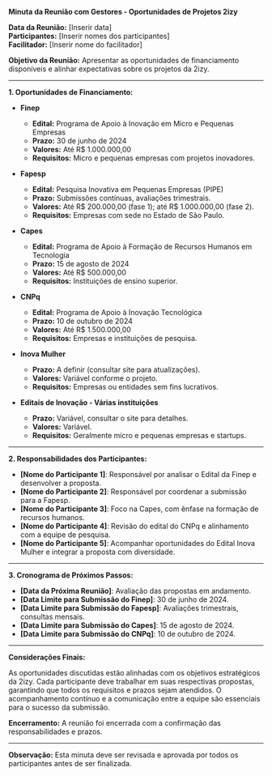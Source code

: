 **Minuta da Reunião com Gestores - Oportunidades de Projetos 2izy**

**Data da Reunião:** [Inserir data]  
**Participantes:** [Inserir nomes dos participantes]  
**Facilitador:** [Inserir nome do facilitador]  

**Objetivo da Reunião:** Apresentar as oportunidades de financiamento disponíveis e alinhar expectativas sobre os projetos da 2izy.

---

**1. Oportunidades de Financiamento:**

- **Finep**
  - **Edital:** Programa de Apoio à Inovação em Micro e Pequenas Empresas
  - **Prazo:** 30 de junho de 2024
  - **Valores:** Até R$ 1.000.000,00
  - **Requisitos:** Micro e pequenas empresas com projetos inovadores.

- **Fapesp**
  - **Edital:** Pesquisa Inovativa em Pequenas Empresas (PIPE)
  - **Prazo:** Submissões contínuas, avaliações trimestrais.
  - **Valores:** Até R$ 200.000,00 (fase 1); até R$ 1.000.000,00 (fase 2).
  - **Requisitos:** Empresas com sede no Estado de São Paulo.

- **Capes**
  - **Edital:** Programa de Apoio à Formação de Recursos Humanos em Tecnologia
  - **Prazo:** 15 de agosto de 2024
  - **Valores:** Até R$ 500.000,00
  - **Requisitos:** Instituições de ensino superior.

- **CNPq**
  - **Edital:** Programa de Apoio à Inovação Tecnológica
  - **Prazo:** 10 de outubro de 2024
  - **Valores:** Até R$ 1.500.000,00
  - **Requisitos:** Empresas e instituições de pesquisa.

- **Inova Mulher**
  - **Prazo:** A definir (consultar site para atualizações).
  - **Valores:** Variável conforme o projeto.
  - **Requisitos:** Empresas ou entidades sem fins lucrativos.

- **Editais de Inovação - Várias instituições**
  - **Prazo:** Variável, consultar o site para detalhes.
  - **Valores:** Variável.
  - **Requisitos:** Geralmente micro e pequenas empresas e startups.

---

**2. Responsabilidades dos Participantes:**

- **[Nome do Participante 1]**: Responsável por analisar o Edital da Finep e desenvolver a proposta.
- **[Nome do Participante 2]**: Responsável por coordenar a submissão para a Fapesp.
- **[Nome do Participante 3]**: Foco na Capes, com ênfase na formação de recursos humanos.
- **[Nome do Participante 4]**: Revisão do edital do CNPq e alinhamento com a equipe de pesquisa.
- **[Nome do Participante 5]**: Acompanhar oportunidades do Edital Inova Mulher e integrar a proposta com diversidade.

---

**3. Cronograma de Próximos Passos:**

- **[Data da Próxima Reunião]**: Avaliação das propostas em andamento.
- **[Data Limite para Submissão do Finep]**: 30 de junho de 2024.
- **[Data Limite para Submissão do Fapesp]**: Avaliações trimestrais, consultas mensais.
- **[Data Limite para Submissão do Capes]**: 15 de agosto de 2024.
- **[Data Limite para Submissão do CNPq]**: 10 de outubro de 2024.

---

**Considerações Finais:**

As oportunidades discutidas estão alinhadas com os objetivos estratégicos da 2izy. Cada participante deve trabalhar em suas respectivas propostas, garantindo que todos os requisitos e prazos sejam atendidos. O acompanhamento contínuo e a comunicação entre a equipe são essenciais para o sucesso da submissão.

**Encerramento:** A reunião foi encerrada com a confirmação das responsabilidades e prazos.

---

**Observação:** Esta minuta deve ser revisada e aprovada por todos os participantes antes de ser finalizada.